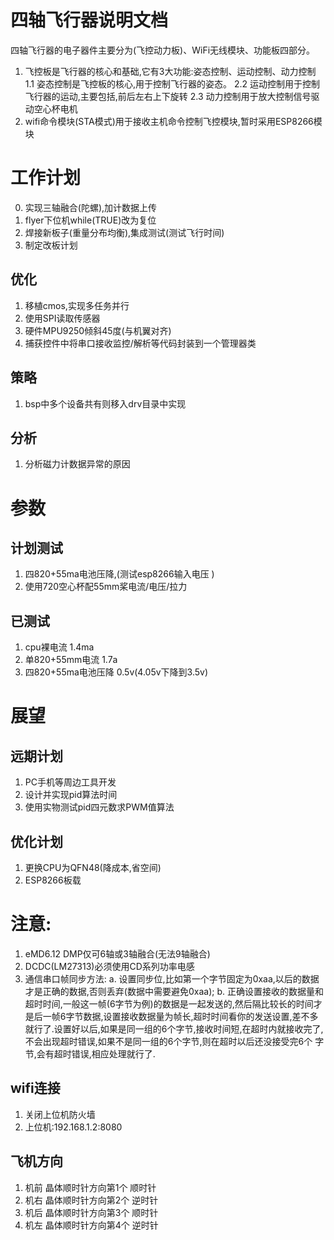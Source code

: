 # 四轴飞行器说明文档
四轴飞行器的电子器件主要分为(飞控动力板)、WiFi无线模块、功能板四部分。
1. 飞控板是飞行器的核心和基础,它有3大功能:姿态控制、运动控制、动力控制
   1.1 姿态控制是飞控板的核心,用于控制飞行器的姿态。
   2.2 运动控制用于控制飞行器的运动,主要包括,前后左右上下旋转
   2.3 动力控制用于放大控制信号驱动空心杯电机
2. wifi命令模块\(STA模式\)用于接收主机命令控制飞控模块,暂时采用ESP8266模块

# 工作计划
0. 实现三轴融合(陀螺),加计数据上传
1. flyer下位机while(TRUE)改为复位
2. 焊接新板子(重量分布均衡),集成测试(测试飞行时间) 
3. 制定改板计划

## 优化
1. 移植cmos,实现多任务并行
2. 使用SPI读取传感器
3. 硬件MPU9250倾斜45度(与机翼对齐)
4. 捕获控件中将串口接收监控/解析等代码封装到一个管理器类
## 策略
1. bsp中多个设备共有则移入drv目录中实现
## 分析
1. 分析磁力计数据异常的原因

# 参数
## 计划测试
1. 四820+55ma电池压降,(测试esp8266输入电压 )
2. 使用720空心杯配55mm桨电流/电压/拉力
## 已测试
1. cpu裸电流                        1.4ma
2. 单820+55mm电流                   1.7a
3. 四820+55ma电池压降               0.5v(4.05v下降到3.5v)

# 展望
## 远期计划
1. PC手机等周边工具开发
2. 设计并实现pid算法时间
3. 使用实物测试pid四元数求PWM值算法
## 优化计划
1. 更换CPU为QFN48(降成本,省空间)
2. ESP8266板载
# 注意:
1. eMD6.12 DMP仅可6轴或3轴融合(无法9轴融合)
2. DCDC(LM27313)必须使用CD系列功率电感
3. 通信串口帧同步方法:
   a. 设置同步位,比如第一个字节固定为0xaa,以后的数据才是正确的数据,否则丢弃(数据中需要避免0xaa);
   b. 正确设置接收的数据量和超时时间,一般这一帧(6字节为例)的数据是一起发送的,然后隔比较长的时间才是后一帧6字节数据,设置接收数据量为帧长,超时时间看你的发送设置,差不多就行了.设置好以后,如果是同一组的6个字节,接收时间短,在超时内就接收完了,不会出现超时错误,如果不是同一组的6个字节,则在超时以后还没接受完6个 字节,会有超时错误,相应处理就行了.
## wifi连接
1. 关闭上位机防火墙
2. 上位机:192.168.1.2:8080
## 飞机方向
1. 机前 晶体顺时针方向第1个 顺时针
2. 机右 晶体顺时针方向第2个 逆时针
3. 机后 晶体顺时针方向第3个 顺时针
4. 机左 晶体顺时针方向第4个 逆时针

